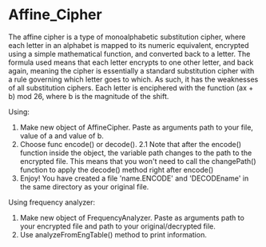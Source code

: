# Affine_Cipher

The affine cipher is a type of monoalphabetic substitution cipher, where each letter in an alphabet is mapped to its numeric equivalent, encrypted using a simple mathematical function, and converted back to a letter.
The formula used means that each letter encrypts to one other letter, and back again, meaning the cipher is essentially a standard substitution cipher with a rule governing which letter goes to which.
As such, it has the weaknesses of all substitution ciphers. Each letter is enciphered with the function (ax + b) mod 26, where b is the magnitude of the shift.

Using:

1. Make new object of AffineCipher. Paste as arguments path to your file, value of a and value of b.
2. Choose func encode() or decode().
   2.1 Note that after the encode() function inside the object, the variable path changes to the path to the encrypted file. This means that you won't need to call the changePath() function to apply the decode() method right after encode()
3. Enjoy! You have created a file 'name.ENCODE' and 'DECODEname' in the same directory as your original file.

Using frequency analyzer:
1. Make new object of FrequencyAnalyzer. Paste as arguments path to your encrypted file and path to your original/decrypted file.
2. Use analyzeFromEngTable() method to print information.
